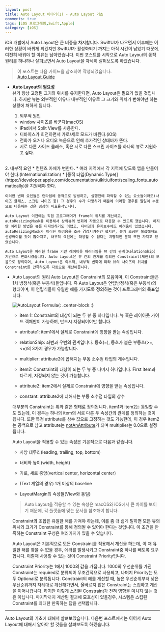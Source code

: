 ```yaml
---
layout: post
title: Auto Layout 이야기(1) - Auto Layout 기초
comments: true
tags: [iOS 프로그래밍,Swift,Apple]
category: [iOS]
---  
```


 iOS 개발에서 Auto Layout은 큰 비중을 차지합니다. SwiftUI가 나오면서 이후에는 이러한 상황이 바뀌게 되겠지만 SwiftUI가 활성화되기 까지는 아직 시간이 남았기 때문에, 여전히 배워야 할 이유는 남아있습니다. 이번 포스트를 시작으로 Auto Layout의 동작 원리를 하나하나 살펴보면서 Auto Layout을 자세히 살펴보도록 하겠습니다.

> 이 포스트는 다음 가이드을 참조하여 작성되었습니다.  
>  [Auto Layout Guide](https://developer.apple.com/library/archive/documentation/UserExperience/Conceptual/AutolayoutPG/index.html#//apple_ref/doc/uid/TP40010853-CH7-SW1)  

* **Auto Layout의 필요성**  
   뷰가 항상 고정된 크기와 위치를 유지한다면, Auto Layout은 필요가 없을 것입니다. 하지만 뷰는 외부적인 이유나 내부적인 이유로 그 크기와 위치가 변해야만 하는 상황에 처하게 됩니다. 

  1. 외부적 원인
    * window 사이즈를 바꾼다(macOS)
    * iPad에서 Split View를 사용한다.
    * 디바이스가 회전하면서 가로/세로 모드가 바뀐다.(iOS)
    * 전화가 오거나 오디오 녹음으로 인해 추가적인 상태바가 뜬다.
    * 서로 다른 사이즈 클래스, 혹은 서로 다른 스크린 사이즈를 하나의 뷰로 지원하고 싶다.  
<br>
  2. 내부적 요인
    * 컨텐츠 자체가 변한다.
    * 여러 지역에서 각 지역에 맞도록 앱을 만들어야 한다.(Internationalization)
    * [동적 타입(Dynamic Type)](https://developer.apple.com/documentation/uikit/uifont/scaling_fonts_automatically)을 지원해야 한다.

    이러한 변화 요인들은 런타임에 동적으로 발생하고, 실행전에 파악할 수 있는 요소들이라도(사이즈 클래스, 스크린 사이즈 등) 그 경우의 수가 다양하기 때문에 이러한 경우를 일일이 수동으로 대응하는 것은 굉장히 비효율적입니다.

    Auto Layout 이전에는 직접 프로그래머가 frame의 위치를 계산하고, autoResizingMask를 이용해서 상위뷰의 변화에 자동으로 대응할 수 있도록 했습니다. 하지만 이러한 방법은 뷰를 디자인하기도 어렵고, 디버깅과 유지보수에도 어려움이 있었습니다. autoResizingMask가 이러한 어려움을 조금 경감시켜주긴 했지만, 뷰가 조금만 복잡해져도 신경써야할 것이 많아지고, 내부적 요인에는 대응할 수 없다는 치명적인 문제 또한 가지고 있었습니다.

    Auto Layout은 이러한 frame 기반 레이아웃 패러다임을 뷰 간의 관계(RelationShip) 기반으로 변화시켰습니다. Auto Layout은 뷰 간의 관계를 정의한 Constraint(제한)의 모음으로 정의되며, Auto Layout은 외부적, 내부적 변화에 따라 뷰의 사이즈와 위치를 Constraint를 만족하도록 자동으로 계산해줍니다.   

* Auto Layout의 원리
    Auto Layout은 Constraint의 모음이며, 이 Constraint들은 1차 방정식(혹은 부등식)들입니다. 즉 Auto Layout은 연립방정식(혹은 부등식)의 형태이며, 이 연립식들이 유일한 해를 가지도록 정의하는 것이 프로그래머의 목표입니다. 

    ![AutoLayout Formula]({{"/img/AutoLayout/AutoLayout_Formula.png"}}){: .center-block :}  
    * item 1: Constraint의 대상이 되는 두 뷰 중 하나입니다. 뷰 혹은 레이아웃 가이드 객체만이 가능하며, 반드시 지정되어야만 합니다.
    
    * atrribute1: item1에서 실제로 Constraint에 영향을 받는 속성입니다.
    
    * relationShip: 좌변과 우변의 관계입니다. 등호(=), 등호가 붙은 부등호(>=,<=)의 3가지 경우가 가능합니다.
    
    * multiplier: attribute2에 곱해지는 부동 소수점 타입의 계수입니다.  
    
    * item2: Constraint의 대상이 되는 두 뷰 중 나머지 하나입니다. First Item과 다르게, 지정되지 않는 것이 가능합니다.
    
    * attribute2: item2에서 실제로 Constraint에 영향을 받는 속성입니다.
    
    * constant: attribute2에 더해지는 부동 소수점 타입의 상수

  대부분의 Constraint는 위와 같은 형태로 정의됩니다. item1과 item2는 동일할 수도 있는데, 이 경우는 하나의 item의 서로 다른 두 속성간의 관계를 정의하는 것이 됩니다. 또한 특정 attribute를 상수 값으로 고정하는 것도 가능한데, 이 경우 item2는 공백으로 남고 attribute는 [notAnAttribute](https://developer.apple.com/documentation/uikit/nslayoutconstraint/attribute/notanattribute)가 되며 multiplier는 0.0으로 설정됩니다.

  Auto Layout을 적용할 수 있는 속성은 기본적으로 다음과 같습니다.

  * 사방 테두리(leading, trailing, top, bottom)
  
  * 너비와 높이(width, height)
  
  * 가로, 세로 중앙(vertical center, horizontal center)
  
  * (Text 계열의 경우) 1개 이상의 baseline
  
  * LayoutMargin의 속성들(View와 동일)

  > Auto Layout을 적용할 수 있는 속성은 macOS와 iOS에서 큰 차이를 보이기 때문에, 각 플랫폼에 맞는 문서를 참조해야 합니다.

  Constraint의 조합은 유일한 해를 가져야 하는데, 이를 좀 더 쉽게 말하면 모든 뷰의 위치와 크기가 Constraint를 통해 정의될 수 있어야 한다는 것입니다. 이 조건을 만족하는 Constraint 구성은 여러가지가 있을 수 있습니다.

  Auto Layout은 기본적으로 모든 Constraint를 적용해서 계산을 하는데, 이 때 유일한 해를 찾을 수 없을 경우, 에러를 발생시키고 Constraint중 하나를 빼도록 요구합니다. 이럴때 사용할 수 있는 것이 Constraint Priority입니다.

  Constraint Priority는 1에서 1000의 값을 가집니다. 1000의 우선순위를 가진 Constraint는 required로 분류되어 무조건적으로 사용되고, 나머지 Priority는 모두 Optional로 분류됩니다. Constraint의 해를 계산할 때, 높은 우선순위부터 낮은 우선순위까지 차례대로 계산해가면서, 올바르지 않은 Constraint는 스킵하고 계산을 이어나갑니다. 하지만 이렇게 스킵된 Constraint가 전혀 영향을 미치지 않는 것은 아닙니다. 마지막까지 계산된 결과에 모호성이 있을경우, 시스템은 스킵된 Constraint를 최대한 만족하는 답을 선택합니다.

---  

Auto Layout의 기초에 대해서 살펴보았습니다. 다음번 포스트에서는 이어서 Auto Layout에 대해서 알아야 할 것들을 살펴보도록 하겠습니다.